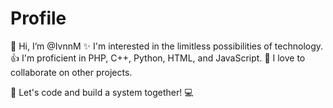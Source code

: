 # Profile
👋 Hi, I’m @IvnnM
✨ I'm interested in the limitless possibilities of technology.
👍 I'm proficient in PHP, C++, Python, HTML, and JavaScript.
💛 I love to collaborate on other projects.

🚀 Let's code and build a system together! 💻

